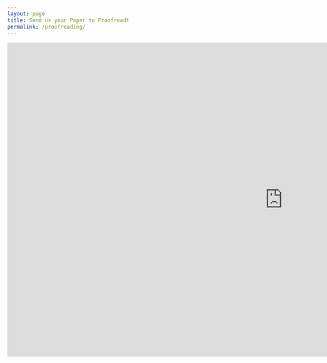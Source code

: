 ```yaml
---
layout: page
title: Send us your Paper to Proofread!
permalink: /proofreading/
---
```

<html>
<body>
<iframe src="https://docs.google.com/forms/d/e/1FAIpQLSdyhgYA2_SyFjaleK2Tn6OMHl24wF2ja_EjgnNGjNVJ2Ewreg/viewform?embedded=true" width="1260" height="720" frameborder="0" marginheight="0" marginwidth="0">Loading...</iframe>
</body>
</html>
